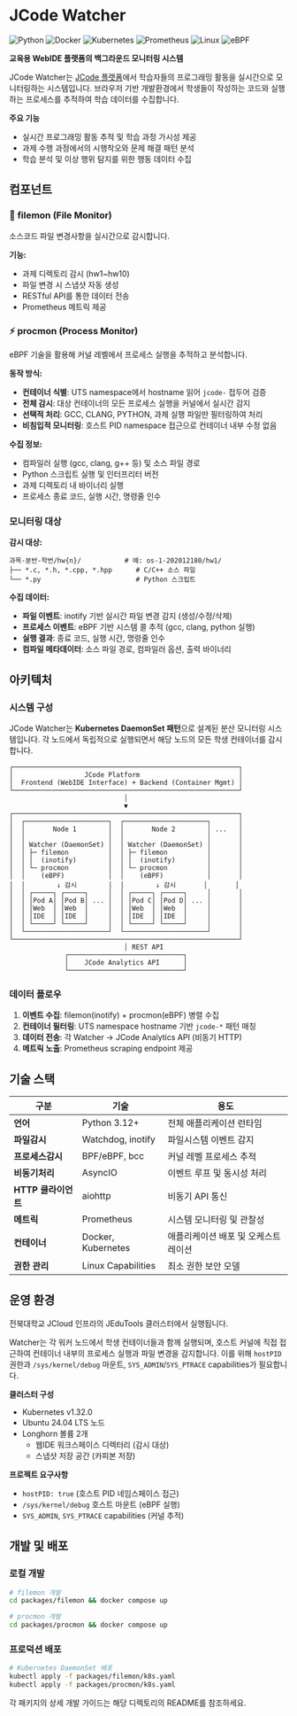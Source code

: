 # JCode Watcher

![Python](https://img.shields.io/badge/Python-3776AB?style=for-the-badge&logo=python&logoColor=white)
![Docker](https://img.shields.io/badge/Docker-2496ED?style=for-the-badge&logo=docker&logoColor=white)
![Kubernetes](https://img.shields.io/badge/Kubernetes-326CE5?style=for-the-badge&logo=kubernetes&logoColor=white)
![Prometheus](https://img.shields.io/badge/Prometheus-E6522C?style=for-the-badge&logo=prometheus&logoColor=white)
![Linux](https://img.shields.io/badge/Linux-FCC624?style=for-the-badge&logo=linux&logoColor=black)
![eBPF](https://img.shields.io/badge/eBPF-00D4AA?style=for-the-badge&logoColor=white)

**교육용 WebIDE 플랫폼의 백그라운드 모니터링 시스템**

JCode Watcher는 [JCode 플랫폼](https://jcode.jbnu.ac.kr)에서 학습자들의 프로그래밍 활동을 실시간으로 모니터링하는 시스템입니다. 브라우저 기반 개발환경에서 학생들이 작성하는 코드와 실행하는 프로세스를 추적하여 학습 데이터를 수집합니다.

**주요 기능**
- 실시간 프로그래밍 활동 추적 및 학습 과정 가시성 제공
- 과제 수행 과정에서의 시행착오와 문제 해결 패턴 분석
- 학습 분석 및 이상 행위 탐지를 위한 행동 데이터 수집

## 컴포넌트

### 📁 **filemon** (File Monitor)
소스코드 파일 변경사항을 실시간으로 감시합니다.

**기능:**
- 과제 디렉토리 감시 (hw1~hw10)
- 파일 변경 시 스냅샷 자동 생성
- RESTful API를 통한 데이터 전송
- Prometheus 메트릭 제공


### ⚡ **procmon** (Process Monitor)
eBPF 기술을 활용해 커널 레벨에서 프로세스 실행을 추적하고 분석합니다.

**동작 방식:**
- **컨테이너 식별**: UTS namespace에서 hostname 읽어 `jcode-` 접두어 검증
- **전체 감시**: 대상 컨테이너의 모든 프로세스 실행을 커널에서 실시간 감지
- **선택적 처리**: GCC, CLANG, PYTHON, 과제 실행 파일만 필터링하여 처리
- **비침입적 모니터링**: 호스트 PID namespace 접근으로 컨테이너 내부 수정 없음

**수집 정보:**
- 컴파일러 실행 (gcc, clang, g++ 등) 및 소스 파일 경로
- Python 스크립트 실행 및 인터프리터 버전
- 과제 디렉토리 내 바이너리 실행
- 프로세스 종료 코드, 실행 시간, 명령줄 인수

### 모니터링 대상

**감시 대상:**
```
과목-분반-학번/hw{n}/           # 예: os-1-202012180/hw1/
├── *.c, *.h, *.cpp, *.hpp      # C/C++ 소스 파일
└── *.py                        # Python 스크립트
```

**수집 데이터:**
- **파일 이벤트**: inotify 기반 실시간 파일 변경 감지 (생성/수정/삭제)
- **프로세스 이벤트**: eBPF 기반 시스템 콜 추적 (gcc, clang, python 실행)
- **실행 결과**: 종료 코드, 실행 시간, 명령줄 인수
- **컴파일 메타데이터**: 소스 파일 경로, 컴파일러 옵션, 출력 바이너리


## 아키텍처

### 시스템 구성

JCode Watcher는 **Kubernetes DaemonSet 패턴**으로 설계된 분산 모니터링 시스템입니다. 각 노드에서 독립적으로 실행되면서 해당 노드의 모든 학생 컨테이너를 감시합니다.

```
┌─────────────────────────────────────────────────────────┐
│                  JCode Platform                         │
│  Frontend (WebIDE Interface) + Backend (Container Mgmt) │
└─────────────────────────────────────────────────────────┘
                             │
                             ▼
┌─────────────────────────────────────────────────────────┐
│  ┌─────────────────────┐  ┌─────────────────────┐       │
│  │       Node 1        │  │       Node 2        │ ...   │
│  │                     │  │                     │       │
│  │ Watcher (DaemonSet) │  │ Watcher (DaemonSet) │       │
│  │ ├─ filemon          │  │ ├─ filemon          │       │
│  │ │  (inotify)        │  │ │  (inotify)        │       │
│  │ └─ procmon          │  │ └─ procmon          │       │
│  │    (eBPF)           │  │    (eBPF)           │       │
│  │        ↓ 감시        │  │        ↓ 감시       │       │
│  │ ┌─────┐ ┌─────┐     │  │ ┌─────┐ ┌─────┐     │       │
│  │ │Pod A│ │Pod B│ ... │  │ │Pod C│ │Pod D│ ... │       │
│  │ │Web  │ │Web  │     │  │ │Web  │ │Web  │     │       │
│  │ │IDE  │ │IDE  │     │  │ │IDE  │ │IDE  │     │       │
│  │ └─────┘ └─────┘     │  │ └─────┘ └─────┘     │       │
│  └─────────────────────┘  └─────────────────────┘       │
└─────────────────────────────────────────────────────────┘
                             │ REST API
              ┌─────────────────────────────┐
              │    JCode Analytics API      │
              └─────────────────────────────┘
```

### 데이터 플로우
1. **이벤트 수집**: filemon(inotify) + procmon(eBPF) 병렬 수집
2. **컨테이너 필터링**: UTS namespace hostname 기반 `jcode-*` 패턴 매칭
3. **데이터 전송**: 각 Watcher → JCode Analytics API (비동기 HTTP)
4. **메트릭 노출**: Prometheus scraping endpoint 제공


## 기술 스택

| 구분 | 기술 | 용도 |
|------|------|------|
| **언어** | Python 3.12+ | 전체 애플리케이션 런타임 |
| **파일감시** | Watchdog, inotify | 파일시스템 이벤트 감지 |
| **프로세스감시** | BPF/eBPF, bcc | 커널 레벨 프로세스 추적 |
| **비동기처리** | AsyncIO | 이벤트 루프 및 동시성 처리 |
| **HTTP 클라이언트** | aiohttp | 비동기 API 통신 |
| **메트릭** | Prometheus | 시스템 모니터링 및 관찰성 |
| **컨테이너** | Docker, Kubernetes | 애플리케이션 배포 및 오케스트레이션 |
| **권한 관리** | Linux Capabilities | 최소 권한 보안 모델 |

## 운영 환경

전북대학교 JCloud 인프라의 JEduTools 클러스터에서 실행됩니다. 

Watcher는 각 워커 노드에서 학생 컨테이너들과 함께 실행되며, 호스트 커널에 직접 접근하여 컨테이너 내부의 프로세스 실행과 파일 변경을 감지합니다. 이를 위해 `hostPID` 권한과 `/sys/kernel/debug` 마운트, `SYS_ADMIN`/`SYS_PTRACE` capabilities가 필요합니다.

**클러스터 구성**
- Kubernetes v1.32.0
- Ubuntu 24.04 LTS 노드
- Longhorn 볼륨 2개
  - 웹IDE 워크스페이스 디렉터리 (감시 대상)
  - 스냅샷 저장 공간 (카피본 저장)

**프로젝트 요구사항**
- `hostPID: true` (호스트 PID 네임스페이스 접근)
- `/sys/kernel/debug` 호스트 마운트 (eBPF 실행)
- `SYS_ADMIN`, `SYS_PTRACE` capabilities (커널 추적)


## 개발 및 배포

### 로컬 개발
```bash
# filemon 개발
cd packages/filemon && docker compose up

# procmon 개발  
cd packages/procmon && docker compose up
```

### 프로덕션 배포
```bash
# Kubernetes DaemonSet 배포
kubectl apply -f packages/filemon/k8s.yaml
kubectl apply -f packages/procmon/k8s.yaml
```

각 패키지의 상세 개발 가이드는 해당 디렉토리의 README를 참조하세요.
